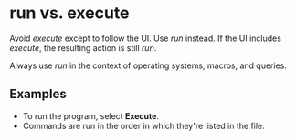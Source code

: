 # run vs. execute

Avoid *execute* except to follow the UI. Use *run* instead. If the UI includes *execute*, the resulting action is still *run*.

Always use *run* in the context of operating systems, macros, and queries.

## Examples

- To run the program, select **Execute**.  
- Commands are run in the order in which they're listed in the file.
